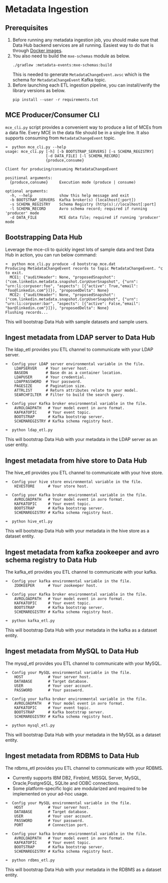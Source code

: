 # Metadata Ingestion

## Prerequisites
1. Before running any metadata ingestion job, you should make sure that Data Hub backend services are all running. Easiest
way to do that is through [Docker images](../docker).
2. You also need to build the `mxe-schemas` module as below.
    ```
    ./gradlew :metadata-events:mxe-schemas:build
    ```
    This is needed to generate `MetadataChangeEvent.avsc` which is the schema for `MetadataChangeEvent` Kafka topic.
3. Before launching each ETL ingestion pipeline, you can install/verify the library versions as below.
    ```
    pip install --user -r requirements.txt
    ```
    
## MCE Producer/Consumer CLI
`mce_cli.py` script provides a convenient way to produce a list of MCEs from a data file. 
Every MCE in the data file should be in a single line. It also supports consuming from 
`MetadataChangeEvent` topic.

```
➜  python mce_cli.py --help
usage: mce_cli.py [-h] [-b BOOTSTRAP_SERVERS] [-s SCHEMA_REGISTRY]
                  [-d DATA_FILE] [-l SCHEMA_RECORD]
                  {produce,consume}

Client for producing/consuming MetadataChangeEvent

positional arguments:
  {produce,consume}     Execution mode (produce | consume)

optional arguments:
  -h, --help            show this help message and exit
  -b BOOTSTRAP_SERVERS  Kafka broker(s) (localhost[:port])
  -s SCHEMA_REGISTRY    Schema Registry (http(s)://localhost[:port]
  -l SCHEMA_RECORD      Avro schema record; required if running 'producer' mode
  -d DATA_FILE          MCE data file; required if running 'producer' mode
```

## Bootstrapping Data Hub
Leverage the mce-cli to quickly ingest lots of sample data and test Data Hub in action, you can run below command:
```
➜  python mce_cli.py produce -d bootstrap_mce.dat
Producing MetadataChangeEvent records to topic MetadataChangeEvent. ^c to exit.
  MCE1: {"auditHeader": None, "proposedSnapshot": ("com.linkedin.metadata.snapshot.CorpUserSnapshot", {"urn": "urn:li:corpuser:foo", "aspects": [{"active": True,"email": "foo@linkedin.com"}]}), "proposedDelta": None}
  MCE2: {"auditHeader": None, "proposedSnapshot": ("com.linkedin.metadata.snapshot.CorpUserSnapshot", {"urn": "urn:li:corpuser:bar", "aspects": [{"active": False,"email": "bar@linkedin.com"}]}), "proposedDelta": None}
Flushing records...
```
This will bootstrap Data Hub with sample datasets and sample users.

## Ingest metadata from LDAP server to Data Hub
The ldap_etl provides you ETL channel to communicate with your LDAP server.
```
➜  Config your LDAP server environmental variable in the file.
    LDAPSERVER    # Your server host.
    BASEDN        # Base dn as a container location.
    LDAPUSER      # Your credential.
    LDAPPASSWORD  # Your password.
    PAGESIZE      # Pagination size.
    ATTRLIST      # Return attributes relate to your model.
    SEARCHFILTER  # Filter to build the search query.
    
➜  Config your Kafka broker environmental variable in the file.
    AVROLOADPATH   # Your model event in avro format.
    KAFKATOPIC     # Your event topic.
    BOOTSTRAP      # Kafka bootstrap server.
    SCHEMAREGISTRY # Kafka schema registry host.

➜  python ldap_etl.py
```
This will bootstrap Data Hub with your metadata in the LDAP server as an user entity.

## Ingest metadata from hive store to Data Hub
The hive_etl provides you ETL channel to communicate with your hive store.
```
➜  Config your hive store environmental variable in the file.
    HIVESTORE      # Your store host.
    
➜  Config your Kafka broker environmental variable in the file.
    AVROLOADPATH   # Your model event in avro format.
    KAFKATOPIC     # Your event topic.
    BOOTSTRAP      # Kafka bootstrap server.
    SCHEMAREGISTRY # Kafka schema registry host.

➜  python hive_etl.py
```
This will bootstrap Data Hub with your metadata in the hive store as a dataset entity.

## Ingest metadata from kafka zookeeper and avro schema registry to Data Hub
The kafka_etl provides you ETL channel to communicate with your kafka.
```
➜  Config your kafka environmental variable in the file.
    ZOOKEEPER      # Your zookeeper host.
    
➜  Config your Kafka broker environmental variable in the file.
    AVROLOADPATH   # Your model event in avro format.
    KAFKATOPIC     # Your event topic.
    BOOTSTRAP      # Kafka bootstrap server.
    SCHEMAREGISTRY # Kafka schema registry host.

➜  python kafka_etl.py
```
This will bootstrap Data Hub with your metadata in the kafka as a dataset entity.

## Ingest metadata from MySQL to Data Hub
The mysql_etl provides you ETL channel to communicate with your MySQL.
```
➜  Config your MySQL environmental variable in the file.
    HOST           # Your server host.
    DATABASE       # Target database.
    USER           # Your user account.
    PASSWORD       # Your password.
    
➜  Config your kafka broker environmental variable in the file.
    AVROLOADPATH   # Your model event in avro format.
    KAFKATOPIC     # Your event topic.
    BOOTSTRAP      # Kafka bootstrap server.
    SCHEMAREGISTRY # Kafka schema registry host.

➜  python mysql_etl.py
```
This will bootstrap Data Hub with your metadata in the MySQL as a dataset entity.

## Ingest metadata from RDBMS to Data Hub
The rdbms_etl provides you ETL channel to communicate with your RDBMS.
- Currently supports IBM DB2, Firebird, MSSQL Server, MySQL, Oracle,PostgreSQL, SQLite and ODBC connections.
- Some platform-specific logic are modularized and required to be implemented on your ad-hoc usage.
```
➜  Config your MySQL environmental variable in the file.
    HOST           # Your server host.
    DATABASE       # Target database.
    USER           # Your user account.
    PASSWORD       # Your password.
    PORT           # Connection port.
    
➜  Config your kafka broker environmental variable in the file.
    AVROLOADPATH   # Your model event in avro format.
    KAFKATOPIC     # Your event topic.
    BOOTSTRAP      # Kafka bootstrap server.
    SCHEMAREGISTRY # Kafka schema registry host.

➜  python rdbms_etl.py
```
This will bootstrap Data Hub with your metadata in the RDBMS as a dataset entity.